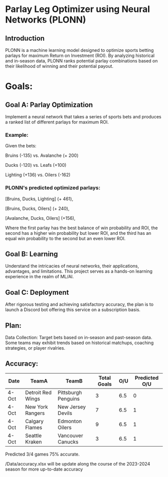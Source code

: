 # Parlay Leg Optimizer using Neural Networks (PLONN)
## Introduction
PLONN is a machine learning model designed to optimize sports betting parlays for maximum Return on Investment (ROI). By analyzing historical and in-season data, PLONN ranks potential parlay combinations based on their likelihood of winning and their potential payout.

# Goals:
## Goal A: Parlay Optimization
Implement a neural network that takes a series of sports bets and produces a ranked list of different parlays for maximum ROI.

### Example:

Given the bets:

Bruins (-135) vs. Avalanche (+ 200)

Ducks (-120) vs. Leafs (+100)

Lighting (+136) vs. Oilers (-162)

### PLONN's predicted optimized parlays:

[Bruins, Ducks, Lighting] (+ 461),

[Bruins, Ducks, Oilers] (+ 240),

[Avalanche, Ducks, Oilers] (+156),

Where the first parlay has the best balance of win probability and ROI, the second has a higher win probability but lower ROI, and the third has an equal win probability to the second but an even lower ROI.

## Goal B: Learning
Understand the intricacies of neural networks, their applications, advantages, and limitations. This project serves as a hands-on learning experience in the realm of ML/AI.

## Goal C: Deployment
After rigorous testing and achieving satisfactory accuracy, the plan is to launch a Discord bot offering this service on a subscription basis.

## Plan:
Data Collection: Target bets based on in-season and past-season data. Some teams may exhibit trends based on historical matchups, coaching strategies, or player rivalries.

## Accuracy:
| Date  | TeamA                | TeamB                   | Total Goals | O/U | Predicted O/U |
|-------|----------------------|-------------------------|-------------|-----|---------------|
| 4-Oct | Detroit Red Wings    | Pittsburgh Penguins     | 3           | 6.5 | 0             |
| 4-Oct | New York Rangers     | New Jersey Devils       | 7           | 6.5 | 1             |
| 4-Oct | Calgary Flames       | Edmonton Oilers         | 9           | 6.5 | 1             |
| 4-Oct | Seattle Kraken       | Vancouver Canucks       | 3           | 6.5 | 1             |

Predicted 3/4 games 75% accurate.

/Data/accuracy.xlsx will be update along the course of the 2023-2024 season for more up-to-date accuracy
